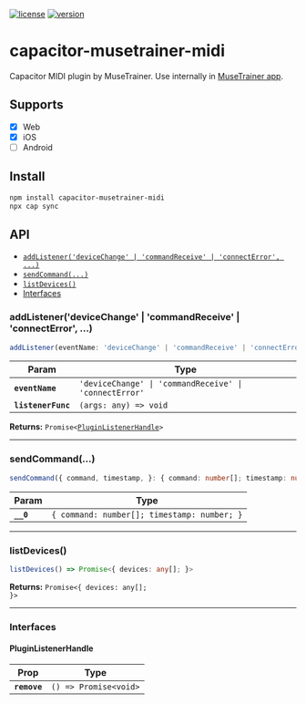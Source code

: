 [![license](https://img.shields.io/badge/license-MIT-blue.svg)](https://github.com/musetrainer/capacitor-musetrainer-midi/blob/master/LICENSE)
[![version](https://img.shields.io/npm/v/capacitor-musetrainer-midi/latest.svg)](https://www.npmjs.com/package/capacitor-musetrainer-midi)

# capacitor-musetrainer-midi

Capacitor MIDI plugin by MuseTrainer. Use internally in [MuseTrainer app](https://musetrainer.com).

## Supports

- [x] Web
- [x] iOS
- [ ] Android

## Install

```bash
npm install capacitor-musetrainer-midi
npx cap sync
```

## API

<docgen-index>

- [`addListener('deviceChange' | 'commandReceive' | 'connectError', ...)`](#addlistenerdevicechange--commandreceive--connecterror)
- [`sendCommand(...)`](#sendcommand)
- [`listDevices()`](#listdevices)
- [Interfaces](#interfaces)

</docgen-index>

<docgen-api>
<!--Update the source file JSDoc comments and rerun docgen to update the docs below-->

### addListener('deviceChange' | 'commandReceive' | 'connectError', ...)

```typescript
addListener(eventName: 'deviceChange' | 'commandReceive' | 'connectError', listenerFunc: (args: any) => void) => Promise<PluginListenerHandle>
```

| Param              | Type                                                              |
| ------------------ | ----------------------------------------------------------------- |
| **`eventName`**    | <code>'deviceChange' \| 'commandReceive' \| 'connectError'</code> |
| **`listenerFunc`** | <code>(args: any) =&gt; void</code>                               |

**Returns:** <code>Promise&lt;<a href="#pluginlistenerhandle">PluginListenerHandle</a>&gt;</code>

---

### sendCommand(...)

```typescript
sendCommand({ command, timestamp, }: { command: number[]; timestamp: number; }) => Promise<void>
```

| Param     | Type                                                   |
| --------- | ------------------------------------------------------ |
| **`__0`** | <code>{ command: number[]; timestamp: number; }</code> |

---

### listDevices()

```typescript
listDevices() => Promise<{ devices: any[]; }>
```

**Returns:** <code>Promise&lt;{ devices: any[]; }&gt;</code>

---

### Interfaces

#### PluginListenerHandle

| Prop         | Type                                      |
| ------------ | ----------------------------------------- |
| **`remove`** | <code>() =&gt; Promise&lt;void&gt;</code> |

</docgen-api>

